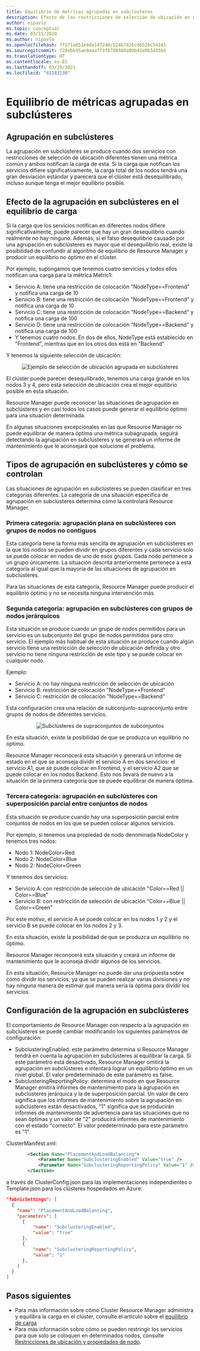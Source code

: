 ```yaml
---
title: Equilibrio de métricas agrupadas en subclústeres
description: Efecto de las restricciones de selección de ubicación en el equilibrio y cómo controlarlo
author: nipavlo
ms.topic: conceptual
ms.date: 03/15/2020
ms.author: nipavlo
ms.openlocfilehash: 7f571a851e4da147240c524b742bcd652bc54181
ms.sourcegitcommit: f28ebb95ae9aaaff3f87d8388a09b41e0b3445b5
ms.translationtype: HT
ms.contentlocale: es-ES
ms.lasthandoff: 03/29/2021
ms.locfileid: "82183130"
---
```

# <a name="balancing-of-subclustered-metrics"></a>Equilibrio de métricas agrupadas en subclústeres

## <a name="what-is-subclustering"></a>Agrupación en subclústeres

La agrupación en subclústeres se produce cuando dos servicios con restricciones de selección de ubicación diferentes tienen una métrica común y ambos notifican la carga de esta. Si la carga que notifican los servicios difiere significativamente, la carga total de los nodos tendrá una gran desviación estándar y parecerá que el clúster está desequilibrado, incluso aunque tenga el mejor equilibrio posible.

## <a name="how-subclustering-affects-load-balancing"></a>Efecto de la agrupación en subclústeres en el equilibrio de carga

Si la carga que los servicios notifican en diferentes nodos difiere significativamente, puede parecer que hay un gran desequilibrio cuando realmente no hay ninguno. Además, si el falso desequilibrio causado por una agrupación en subclústeres es mayor que el desequilibrio real, existe la posibilidad de confundir al algoritmo de equilibrio de Resource Manager y producir un equilibrio no óptimo en el clúster.

Por ejemplo, supongamos que tenemos cuatro servicios y todos ellos notifican una carga para la métrica Metric1:

* Servicio A: tiene una restricción de colocación "NodeType==Frontend" y notifica una carga de 10
* Servicio B: tiene una restricción de colocación "NodeType==Frontend" y notifica una carga de 10
* Servicio C: tiene una restricción de colocación "NodeType==Backend" y notifica una carga de 100
* Servicio D: tiene una restricción de colocación "NodeType==Backend" y notifica una carga de 100
* Y tenemos cuatro nodos. En dos de ellos, NodeType está establecido en "Frontend", mientras que en los otros dos está en "Backend"

Y tenemos la siguiente selección de ubicación:

<center>

![Ejemplo de selección de ubicación agrupada en subclústeres][Image1]
</center>

El clúster puede parecer desequilibrado, tenemos una carga grande en los nodos 3 y 4, pero esta selección de ubicación crea el mejor equilibrio posible en esta situación.

Resource Manager puede reconocer las situaciones de agrupación en subclústeres y en casi todos los casos puede generar el equilibrio óptimo para una situación determinada.

En algunas situaciones excepcionales en las que Resource Manager no puede equilibrar de manera óptima una métrica subagrupada, seguirá detectando la agrupación en subclústeres y se generará un informe de mantenimiento que le aconsejará que solucione el problema.

## <a name="types-of-subclustering-and-how-they-are-handled"></a>Tipos de agrupación en subclústeres y cómo se controlan

Las situaciones de agrupación en subclústeres se pueden clasificar en tres categorías diferentes. La categoría de una situación específica de agrupación en subclústeres determina cómo la controlará Resource Manager.

### <a name="first-category--flat-subclustering-with-disjoint-node-groups"></a>Primera categoría: agrupación plana en subclústeres con grupos de nodos no contiguos

Esta categoría tiene la forma más sencilla de agrupación en subclústeres en la que los nodos se pueden dividir en grupos diferentes y cada servicio solo se puede colocar en nodos de uno de esos grupos. Cada nodo pertenece a un grupo únicamente. La situación descrita anteriormente pertenece a esta categoría al igual que la mayoría de las situaciones de agrupación en subclústeres. 

Para las situaciones de esta categoría, Resource Manager puede producir el equilibrio óptimo y no se necesita ninguna intervención más.

### <a name="second-category--subclustering-with-hierarchical-node-groups"></a>Segunda categoría: agrupación en subclústeres con grupos de nodos jerárquicos

Esta situación se produce cuando un grupo de nodos permitidos para un servicio es un subconjunto del grupo de nodos permitidos para otro servicio. El ejemplo más habitual de esta situación se produce cuando algún servicio tiene una restricción de selección de ubicación definida y otro servicio no tiene ninguna restricción de este tipo y se puede colocar en cualquier nodo.

Ejemplo:

* Servicio A: no hay ninguna restricción de selección de ubicación
* Servicio B: restricción de colocación "NodeType==Frontend"
* Servicio C: restricción de colocación "NodeType==Backend"

Esta configuración crea una relación de subconjunto-supraconjunto entre grupos de nodos de diferentes servicios.

<center>

![Subclústeres de supraconjuntos de subconjuntos][Image2]
</center>

En esta situación, existe la posibilidad de que se produzca un equilibrio no óptimo.

Resource Manager reconocerá esta situación y generará un informe de estado en el que se aconseja dividir el servicio A en dos servicios: el servicio A1, que se puede colocar en Frontend, y el servicio A2 que se puede colocar en los nodos Backend. Esto nos llevará de nuevo a la situación de la primera categoría que se puede equilibrar de manera óptima.

### <a name="third-category--subclustering-with-partial-overlap-between-node-sets"></a>Tercera categoría: agrupación en subclústeres con superposición parcial entre conjuntos de nodos

Esta situación se produce cuando hay una superposición parcial entre conjuntos de nodos en los que se pueden colocar algunos servicios.

Por ejemplo, si tenemos una propiedad de nodo denominada NodeColor y tenemos tres nodos:

* Nodo 1: NodeColor=Red
* Nodo 2: NodeColor=Blue
* Nodo 2: NodeColor=Green

Y tenemos dos servicios:

* Servicio A: con restricción de selección de ubicación "Color==Red || Color==Blue"
* Servicio B: con restricción de selección de ubicación "Color==Blue || Color==Green"

Por este motivo, el servicio A se puede colocar en los nodos 1 y 2 y el servicio B se puede colocar en los nodos 2 y 3.

En esta situación, existe la posibilidad de que se produzca un equilibrio no óptimo.

Resource Manager reconocerá esta situación y creará un informe de mantenimiento que le aconseja dividir algunos de los servicios.

En esta situación, Resource Manager no puede dar una propuesta sobre cómo dividir los servicios, ya que se pueden realizar varias divisiones y no hay ninguna manera de estimar qué manera sería la óptima para dividir los servicios.

## <a name="configuring-subclustering"></a>Configuración de la agrupación en subclústeres

El comportamiento de Resource Manager con respecto a la agrupación en subclústeres se puede cambiar modificando los siguientes parámetros de configuración:
* SubclusteringEnabled: este parámetro determina si Resource Manager tendrá en cuenta la agrupación en subclústeres al equilibrar la carga. Si este parámetro está desactivado, Resource Manager omitirá la agrupación en subclústeres e intentará lograr un equilibrio óptimo en un nivel global. El valor predeterminado de este parámetro es false.
* SubclusteringReportingPolicy: determina el modo en que Resource Manager emitirá informes de mantenimiento para la agrupación en subclústeres jerárquica y la de superposición parcial. Un valor de cero significa que los informes de mantenimiento sobre la agrupación en subclústeres están desactivados, "1" significa que se producirán informes de mantenimiento de advertencia para las situaciones que no sean óptimas y un valor de "2" producirá informes de mantenimiento con el estado "correcto". El valor predeterminado para este parámetro es "1".

ClusterManifest.xml:

``` xml
        <Section Name="PlacementAndLoadBalancing">
            <Parameter Name="SubclusteringEnabled" Value="true" />
            <Parameter Name="SubclusteringReportingPolicy" Value="1" />
        </Section>
```

a través de ClusterConfig.json para las implementaciones independientes o Template.json para los clústeres hospedados en Azure:

```json
"fabricSettings": [
  {
    "name": "PlacementAndLoadBalancing",
    "parameters": [
      {
          "name": "SubclusteringEnabled",
          "value": "true"
      },
      {
          "name": "SubclusteringReportingPolicy",
          "value": "1"
      },
    ]
  }
]
```

## <a name="next-steps"></a>Pasos siguientes
* Para más información sobre cómo Cluster Resource Manager administra y equilibra la carga en el clúster, consulte el artículo sobre el [equilibrio de carga](service-fabric-cluster-resource-manager-balancing.md)
* Para más información sobre cómo se pueden restringir los servicios para que solo se coloquen en determinados nodos, consulte [Restricciones de ubicación y propiedades de nodo](service-fabric-cluster-resource-manager-cluster-description.md#node-properties-and-placement-constraints).

[Image1]:./media/cluster-resource-manager-subclustering/subclustered-placement.png
[Image2]:./media/cluster-resource-manager-subclustering/subset-superset-nodes.png

